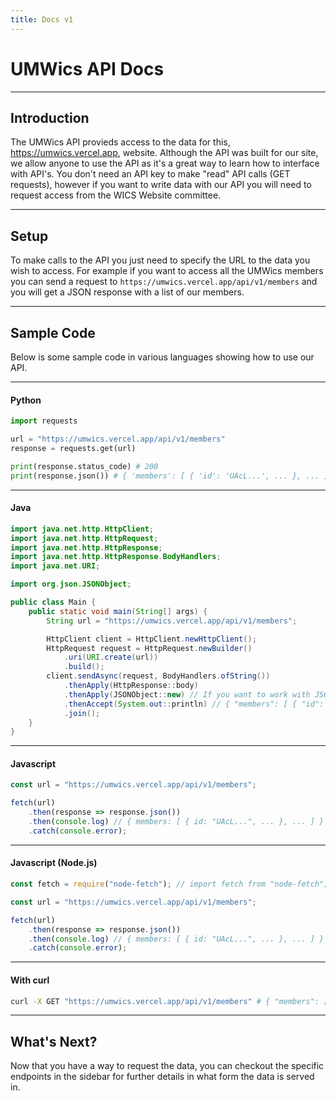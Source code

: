 ```yaml
---
title: Docs v1
---
```


# UMWics API Docs

---

## Introduction

The UMWics API provieds access to the data for this, <https://umwics.vercel.app>, website. Although the API was built for our site, we allow anyone to use the API as it's a great way to learn how to interface with API's. You don't need an API key to make "read" API calls (GET requests), however if you want to write data with our API you will need to request access from the WICS Website committee.

---

## Setup

To make calls to the API you just need to specify the URL to the data you wish to access. For example if you want to access all the UMWics members you can send a request to `https://umwics.vercel.app/api/v1/members` and you will get a JSON response with a list of our members.

---

## Sample Code

Below is some sample code in various languages showing how to use our API.

---

#### Python

```python
import requests

url = "https://umwics.vercel.app/api/v1/members"
response = requests.get(url)

print(response.status_code) # 200
print(response.json()) # { 'members': [ { 'id': 'UAcL...', ... }, ... ] }
```

---

#### Java

```java
import java.net.http.HttpClient;
import java.net.http.HttpRequest;
import java.net.http.HttpResponse;
import java.net.http.HttpResponse.BodyHandlers;
import java.net.URI;

import org.json.JSONObject;

public class Main {
    public static void main(String[] args) {
        String url = "https://umwics.vercel.app/api/v1/members";

        HttpClient client = HttpClient.newHttpClient();
        HttpRequest request = HttpRequest.newBuilder()
            .uri(URI.create(url))
            .build();
        client.sendAsync(request, BodyHandlers.ofString())
            .thenApply(HttpResponse::body)
            .thenApply(JSONObject::new) // If you want to work with JSON
            .thenAccept(System.out::println) // { "members": [ { "id": "UAcL...", ... }, ... ] }
            .join();
    }
}
```

---

#### Javascript

```javascript
const url = "https://umwics.vercel.app/api/v1/members";

fetch(url)
    .then(response => response.json())
    .then(console.log) // { members: [ { id: "UAcL...", ... }, ... ] }
    .catch(console.error);
```

---

#### Javascript (Node.js)

```javascript
const fetch = require("node-fetch"); // import fetch from "node-fetch"; if you are using esm

const url = "https://umwics.vercel.app/api/v1/members";

fetch(url)
    .then(response => response.json())
    .then(console.log) // { members: [ { id: "UAcL...", ... }, ... ] }
    .catch(console.error);
```

---

#### With curl

```bash
curl -X GET "https://umwics.vercel.app/api/v1/members" # { "members": [ { "id": "UAcL...", ... }, ... ] }
```

---

## What's Next?

Now that you have a way to request the data, you can checkout the specific endpoints in the sidebar for further details in what form the data is served in.
